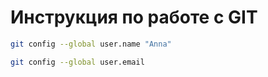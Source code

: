 # Инструкция по работе с GIT

```sh
git config --global user.name "Anna"
```
```sh
git config --global user.email
```
